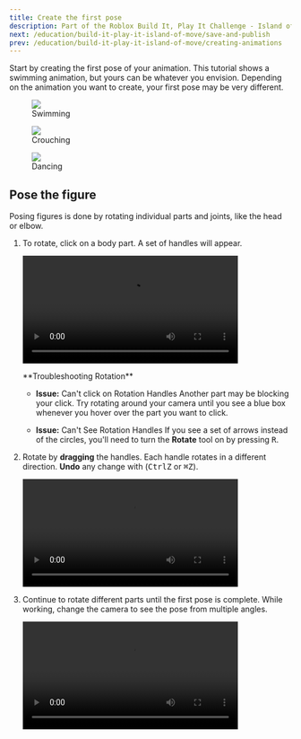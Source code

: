 ```yaml
---
title: Create the first pose
description: Part of the Roblox Build It, Play It Challenge - Island of Move. Start the first pose of the animation.
next: /education/build-it-play-it-island-of-move/save-and-publish
prev: /education/build-it-play-it-island-of-move/creating-animations
---
```


Start by creating the first pose of your animation. This tutorial shows a swimming animation, but yours can be whatever you envision. Depending on the animation you want to create, your first pose may be very different.

<GridContainer numColumns="3">
  <figure>
    <img src="../../assets/education/build-it-play-it-island-of-move/create-the-first-pose/example-swim.jpeg" />
    <figcaption>Swimming</figcaption>
  </figure>
  <figure>
    <img src="../../assets/education/build-it-play-it-island-of-move/create-the-first-pose/example-crouch.jpeg" />
    <figcaption>Crouching</figcaption>
  </figure>
  <figure>
    <img src="../../assets/education/build-it-play-it-island-of-move/create-the-first-pose/example-dance.jpeg" />
    <figcaption>Dancing</figcaption>
  </figure>
</GridContainer>

## Pose the figure

Posing figures is done by rotating individual parts and joints, like the head or elbow.

1. To rotate, click on a body part. A set of handles will appear.

   <video controls src="../../assets/education/build-it-play-it-island-of-move/create-the-first-pose/click-upper-arm.mp4" width="80%"></video>

   <Alert severity="warning">
   **Troubleshooting Rotation**

   - **Issue:** Can't click on Rotation Handles
     Another part may be blocking your click. Try rotating around your camera until you see a blue box whenever you hover over the part you want to click.

   - **Issue:** Can't See Rotation Handles
     If you see a set of arrows instead of the circles, you'll need to turn the **Rotate** tool on by pressing <kbd>R</kbd>.

    </Alert>

2. Rotate by **dragging** the handles. Each handle rotates in a different direction. **Undo** any change with (<kbd>Ctrl</kbd><kbd>Z</kbd> or <kbd>⌘</kbd><kbd>Z</kbd>).

   <video controls src="../../assets/education/build-it-play-it-island-of-move/create-the-first-pose/rotate-upper-arm.mp4" width="80%"></video>

3. Continue to rotate different parts until the first pose is complete. While working, change the camera to see the pose from multiple angles.

   <video controls src="../../assets/education/build-it-play-it-island-of-move/create-the-first-pose/timelapse-first-pose.mp4" width="80%"></video>

